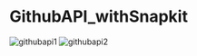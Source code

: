 # GithubAPI_withSnapkit

![githubapi1](https://user-images.githubusercontent.com/34432988/72686043-b8eafc00-3b33-11ea-815c-a340c2116349.gif)
![githubapi2](https://user-images.githubusercontent.com/34432988/72686044-b9839280-3b33-11ea-9d67-dcee6763640b.gif)

